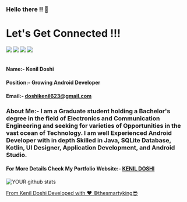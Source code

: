 ### Hello there !! 👋

<!--
**thesmartyking/thesmartyking** is a ✨ _special_ ✨ repository because its `README.md` (this file) appears on your GitHub profile.

Here are some ideas to get you started:

- 🔭 I’m currently working on ...
- 🌱 I’m currently learning ...
- 👯 I’m looking to collaborate on ...
- 🤔 I’m looking for help with ...
- 💬 Ask me about ...
- 📫 How to reach me: ...
- 😄 Pronouns: ...
- ⚡ Fun fact: ...
-->

# Let's Get Connected !!!

<a href=https://www.facebook.com/kenildoshi19> <img align="left" src="https://img.icons8.com/color/48/000000/facebook-new.png"></img></a>

<!--<a href=https://www.facebook.com/kenildoshi19> <img align="left" src="https://tenor.com/view/facebook-gif-9067242"></img></a> -->

<a href=https://www.instagram.com/the_smarty_king> <img align="left" src="https://img.icons8.com/color/48/000000/instagram-new.png"></img></a>

<!--<a href=https://www.instagram.com/the_smarty_king > <img align="left" src="https://img.icons8.com/color/48/000000/instagram-new.png"></img></a>-->

<a href=https://www.linkedin.com/in/kenil-doshi-98224617b> <img align="left" src="https://img.icons8.com/color/48/000000/linkedin.png"></img></a>

<a href=https://twitter.com/kdsmarty19> <img align="left" src="https://img.icons8.com/color/48/000000/twitter.png"></img></a>

<!-- <a href=https://thesmartyking.github.io> <img align="left" src="https://cdn.onlinewebfonts.com/svg/img_529063.png" width="40" height="40"></img></a> --><br><br>

#### Name:- Kenil Doshi

#### Position:- Growing Android Developer

#### Email:- doshikenil623@gmail.com

#### <h3>About Me:- I am a Graduate student holding a Bachelor's degree in the field of Electronics and Communication Engineering and seeking for varieties of Opportunities in the vast ocean of Technology. I am well Experienced Android Developer with in depth Skilled in Java, SQLite Database, Kotlin, UI Designer, Application Development, and Android Studio. </h3>

#### For More Details Check My Portfolio Website:- [**KENIL DOSHI**](https://thesmartyking.github.io) 

<!--# Work Experience

<ul>
<li><h3> Company Name:- Einfochips - (An Arrow Company) </h3> 
  <h4> Work Role:- Trainee Engineer As Android Developer</h4> 
  <h4> From:- 2020-01 to Present</h4> 
</li></ul>
-->
<!--
# Projects

<ul>
<li> <h4>Project Name : Buildportfolio</h4> 
<h4> Project Description : With BuildPorfolio there is no further need for any customization to be made by the user. Other website's alteration of the HTML & CSS is to be done by the user while with BuildPortfolio.</h4> 
<h4>  From : 2020-05</h4> 
 <h4>  to :2020-06</h4> 
<h4>  Github Link :https://github.com/DevanshuBrahmbhatt/Build_portfolio</h4> 
<h4>  Website Link :https://www.buildportfolio.in/#/</h4> 
 </li></ul>
 -->
<!--
# Technical Skills
 
- **Basic Skills**:- HTML, MS-OFFICE, Basic Website Designing.<br>
- **Hardware Modeling language**:- Verilog HDL<br>
- Assembly Language of 8051 Microcontroller.<br>
- **Tools**:- Multisim, Proteus, Quartus II, LT Spice XVII, SCILAB, Keil uVision, S51 Simulator, Microwind, MATLAB, DOSBox, CodeBlocks, Arduino, Android Studio.<br>
- **Programming Language**:- C, C++, Java (Basic), Kotlin (Basic), Python (Basic).

-->


![YOUR github stats](https://github-readme-stats.vercel.app/api?username=thesmartyking)

[From Kenil Doshi Developed with ❤ ©️thesmartyking😎](https://github.com/thesmartyking)
